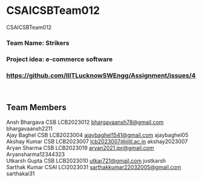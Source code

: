 # CSAICSBTeam012
CSAICSBTeam012

### Team Name: Strikers
### Project idea: e-commerce software
### https://github.com/IIITLucknowSWEngg/Assignment/issues/4
<br>

## Team Members
Ansh Bhargava CSB LCB2023012 bhargavaansh78@gmail.com bhargavaansh2211 <br>
Ajay Baghel CSB LCB2023004 ajaybaghel1541@gmail.com ajaybaghel05 <br>
Akshay Kumar CSB LCB2023007 lcb2023007@iiitl.ac.in akshay2023007 <br>
Aryan Sharma CSB LCB2023019 aryan2021.jpr@gmail.com Aryansharma12344323<br>
Utkarsh Gupta CSB LCB2023010 utkar721@gmail.com justkarsh <br>
Sarthak Kumar CSAI LCI2023031 sarthakkumar22032005@gmail.com sarthakai31
